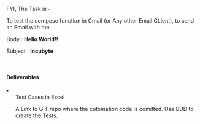<p>
 FYI,
 The Task is -
</p>
<p>
 To test the compose function in Gmail (or Any other Email CLient), to send an Email with the </p>
 <P> Body : <b>Hello World!!</b> </p>
 <p> Subject :  <b> Incubyte </b> </P>
 <br>
 <h4> Deliverables </h4>
 <li>
 <ol> Test Cases in Excel </ol>
 <ol> A Link to GIT repo where the cutomation code is comitted. Use BDD to create the Tests. </ol>
 </li>
